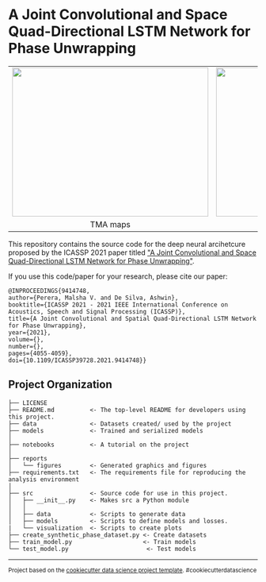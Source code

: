 A Joint Convolutional and Space Quad-Directional LSTM Network for Phase Unwrapping
==============================

<center>
<table>
  <tr>
    <td align="center" valign="top"><img src="{{site.url}}/images/projects1.png" width="396" height="300" /></td>
    <td align="center" valign="top"><img src="{{site.url}}/images/projects6.png" width="513" height="300" /></td>
  </tr>
    <tr>
    <td align="center">TMA maps</td>
    <td align="center">Active dry-contact sEMG sensors</td>
  </tr>
 </table>
</center>

This repository contains the source code for the deep neural arcihetcure proposed by the ICASSP 2021 paper titled ["A Joint Convolutional and Space Quad-Directional LSTM Network for Phase Unwrapping"](https://ieeexplore.ieee.org/document/9414748). 

If you use this code/paper for your research, please cite our paper:

```
@INPROCEEDINGS{9414748,  
author={Perera, Malsha V. and De Silva, Ashwin},  
booktitle={ICASSP 2021 - 2021 IEEE International Conference on Acoustics, Speech and Signal Processing (ICASSP)},   
title={A Joint Convolutional and Spatial Quad-Directional LSTM Network for Phase Unwrapping},   
year={2021},  
volume={},  
number={},  
pages={4055-4059},  
doi={10.1109/ICASSP39728.2021.9414748}}
```

Project Organization
------------

    ├── LICENSE
    ├── README.md          <- The top-level README for developers using this project.
    ├── data               <- Datasets created/ used by the project   
    ├── models             <- Trained and serialized models
    │
    ├── notebooks          <- A tutorial on the project 
    │
    ├── reports            
    │   └── figures        <- Generated graphics and figures
    ├── requirements.txt   <- The requirements file for reproducing the analysis environment
    │
    ├── src                <- Source code for use in this project.
    │   ├── __init__.py    <- Makes src a Python module
    │   │
    │   ├── data           <- Scripts to generate data
    │   ├── models         <- Scripts to define models and losses.
    |   └── visualization  <- Scripts to create plots
    ├── create_synthetic_phase_dataset.py <- Create datasets
    ├── train_model.py                    <- Train models
    └── test_model.py                      <- Test models
--------

<p><small>Project based on the <a target="_blank" href="https://drivendata.github.io/cookiecutter-data-science/">cookiecutter data science project template</a>. #cookiecutterdatascience</small></p>
